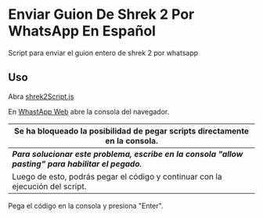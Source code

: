 # Enviar Guion De Shrek 2 Por WhatsApp En Español

Script para enviar el guion entero de shrek 2 por whatsapp

## Uso

Abra [shrek2Script.js](https://github.com/kevinmaar/Script-Guion-Shrek-2-En-Whatsapp/blob/main/shrek2Script.js)

En [WhastApp Web](https://web.whatsapp.com/) abre la consola del navegador.

|   Se ha bloqueado la posibilidad de pegar scripts directamente en la consola.|
|--|
|  ***Para solucionar este problema, escribe en la consola "allow pasting" para habilitar el pegado.***| 
|Luego de esto, podrás pegar el código y continuar con la ejecución del script.|


Pega el código en la consola y presiona "Enter".
